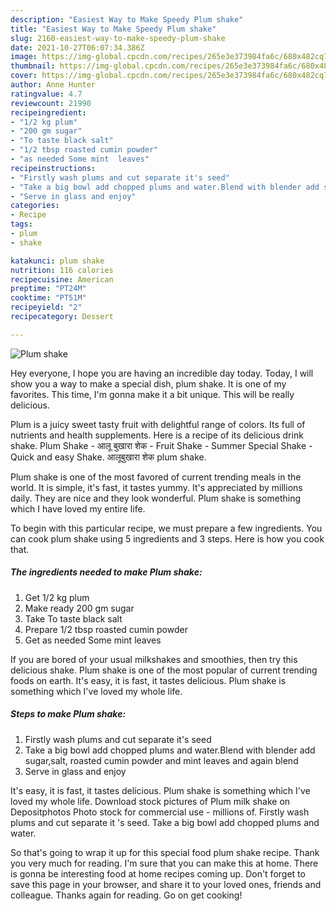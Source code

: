 ```yaml
---
description: "Easiest Way to Make Speedy Plum shake"
title: "Easiest Way to Make Speedy Plum shake"
slug: 2160-easiest-way-to-make-speedy-plum-shake
date: 2021-10-27T06:07:34.386Z
image: https://img-global.cpcdn.com/recipes/265e3e373984fa6c/680x482cq70/plum-shake-recipe-main-photo.jpg
thumbnail: https://img-global.cpcdn.com/recipes/265e3e373984fa6c/680x482cq70/plum-shake-recipe-main-photo.jpg
cover: https://img-global.cpcdn.com/recipes/265e3e373984fa6c/680x482cq70/plum-shake-recipe-main-photo.jpg
author: Anne Hunter
ratingvalue: 4.7
reviewcount: 21990
recipeingredient:
- "1/2 kg plum"
- "200 gm sugar"
- "To taste black salt"
- "1/2 tbsp roasted cumin powder"
- "as needed Some mint  leaves"
recipeinstructions:
- "Firstly wash plums and cut separate it's seed"
- "Take a big bowl add chopped plums and water.Blend with blender add sugar,salt, roasted cumin powder and mint leaves and again blend"
- "Serve in glass and enjoy"
categories:
- Recipe
tags:
- plum
- shake

katakunci: plum shake 
nutrition: 116 calories
recipecuisine: American
preptime: "PT24M"
cooktime: "PT51M"
recipeyield: "2"
recipecategory: Dessert

---
```



![Plum shake](https://img-global.cpcdn.com/recipes/265e3e373984fa6c/680x482cq70/plum-shake-recipe-main-photo.jpg)

Hey everyone, I hope you are having an incredible day today. Today, I will show you a way to make a special dish, plum shake. It is one of my favorites. This time, I'm gonna make it a bit unique. This will be really delicious.

Plum is a juicy sweet tasty fruit with delightful range of colors. Its full of nutrients and health supplements. Here is a recipe of its delicious drink shake. Plum Shake - आलू बुखारा शेक - Fruit Shake - Summer Special Shake - Quick and easy Shake. आलूबुखारा शेक plum shake.

Plum shake is one of the most favored of current trending meals in the world. It is simple, it's fast, it tastes yummy. It's appreciated by millions daily. They are nice and they look wonderful. Plum shake is something which I have loved my entire life.


To begin with this particular recipe, we must prepare a few ingredients. You can cook plum shake using 5 ingredients and 3 steps. Here is how you cook that.

<!--inarticleads1-->

##### The ingredients needed to make Plum shake:

1. Get 1/2 kg plum
1. Make ready 200 gm sugar
1. Take To taste black salt
1. Prepare 1/2 tbsp roasted cumin powder
1. Get as needed Some mint  leaves


If you are bored of your usual milkshakes and smoothies, then try this delicious shake. Plum shake is one of the most popular of current trending foods on earth. It's easy, it is fast, it tastes delicious. Plum shake is something which I've loved my whole life. 

<!--inarticleads2-->

##### Steps to make Plum shake:

1. Firstly wash plums and cut separate it's seed
1. Take a big bowl add chopped plums and water.Blend with blender add sugar,salt, roasted cumin powder and mint leaves and again blend
1. Serve in glass and enjoy


It's easy, it is fast, it tastes delicious. Plum shake is something which I've loved my whole life. Download stock pictures of Plum milk shake on Depositphotos Photo stock for commercial use - millions of. Firstly wash plums and cut separate it 's seed. Take a big bowl add chopped plums and water. 

So that's going to wrap it up for this special food plum shake recipe. Thank you very much for reading. I'm sure that you can make this at home. There is gonna be interesting food at home recipes coming up. Don't forget to save this page in your browser, and share it to your loved ones, friends and colleague. Thanks again for reading. Go on get cooking!
